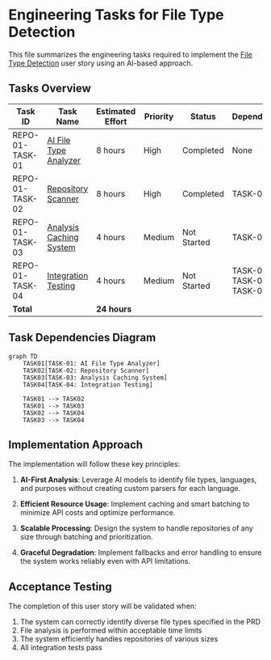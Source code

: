 # Engineering Tasks for File Type Detection

This file summarizes the engineering tasks required to implement the [File Type Detection](01-file-type-detection.md) user story using an AI-based approach.

## Tasks Overview

| Task ID | Task Name | Estimated Effort | Priority | Status | Dependencies |
|---------|-----------|------------------|----------|--------|--------------|
| REPO-01-TASK-01 | [AI File Type Analyzer](tasks/TASK-01-ai-file-type-analyzer-completed.md) | 8 hours | High | Completed | None |
| REPO-01-TASK-02 | [Repository Scanner](tasks/TASK-02-repository-scanner-completed.md) | 8 hours | High | Completed | TASK-01 |
| REPO-01-TASK-03 | [Analysis Caching System](tasks/TASK-03-analysis-caching-system.md) | 4 hours | Medium | Not Started | TASK-01 |
| REPO-01-TASK-04 | [Integration Testing](tasks/TASK-04-integration-testing.md) | 4 hours | Medium | Not Started | TASK-01, TASK-02, TASK-03 |
| **Total** | | **24 hours** | | | |

## Task Dependencies Diagram

```mermaid
graph TD
    TASK01[TASK-01: AI File Type Analyzer]
    TASK02[TASK-02: Repository Scanner]
    TASK03[TASK-03: Analysis Caching System]
    TASK04[TASK-04: Integration Testing]
    
    TASK01 --> TASK02
    TASK01 --> TASK03
    TASK02 --> TASK04
    TASK03 --> TASK04
```

## Implementation Approach

The implementation will follow these key principles:

1. **AI-First Analysis**: Leverage AI models to identify file types, languages, and purposes without creating custom parsers for each language.

2. **Efficient Resource Usage**: Implement caching and smart batching to minimize API costs and optimize performance.

3. **Scalable Processing**: Design the system to handle repositories of any size through batching and prioritization.

4. **Graceful Degradation**: Implement fallbacks and error handling to ensure the system works reliably even with API limitations.

## Acceptance Testing

The completion of this user story will be validated when:

1. The system can correctly identify diverse file types specified in the PRD
2. File analysis is performed within acceptable time limits
3. The system efficiently handles repositories of various sizes
4. All integration tests pass